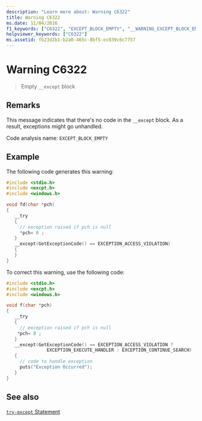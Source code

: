 ```yaml
---
description: "Learn more about: Warning C6322"
title: Warning C6322
ms.date: 11/04/2016
f1_keywords: ["C6322", "EXCEPT_BLOCK_EMPTY", "__WARNING_EXCEPT_BLOCK_EMPTY"]
helpviewer_keywords: ["C6322"]
ms.assetid: fb23d2b1-b2a0-465c-8bf5-ec039c6c7757
---
```

# Warning C6322

> Empty `__except` block

## Remarks

This message indicates that there's no code in the `__except` block. As a result, exceptions might go unhandled.

Code analysis name: `EXCEPT_BLOCK_EMPTY`

## Example

The following code generates this warning:

```cpp
#include <stdio.h>
#include <excpt.h>
#include <windows.h>

void fd(char *pch)
{
   __try
   {
     // exception raised if pch is null
     *pch= 0 ;
   }
   __except(GetExceptionCode() == EXCEPTION_ACCESS_VIOLATION)
   {
   }
}
```

To correct this warning, use the following code:

```cpp
#include <stdio.h>
#include <excpt.h>
#include <windows.h>

void f(char *pch)
{
   __try
   {
     // exception raised if pch is null
    *pch= 0 ;
   }
   __except(GetExceptionCode() == EXCEPTION_ACCESS_VIOLATION ?
               EXCEPTION_EXECUTE_HANDLER : EXCEPTION_CONTINUE_SEARCH)
   {
     // code to handle exception
     puts("Exception Occurred");
   }
}
```

## See also

[`try-except` Statement](../cpp/try-except-statement.md)
